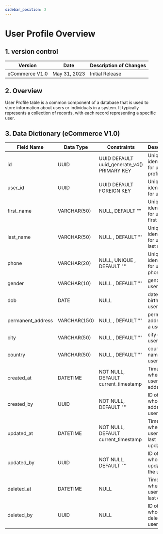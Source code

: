 ```yaml
---
sidebar_position: 2
---
```


# User Profile Overview

## 1. version control

| Version        | Date         | Description of Changes |
| -------------- | ------------ | ---------------------- |
| eCommerce V1.0 | May 31, 2023 | Initial Release        |

## 2. Overview

User Profile table is a common component of a database that is used to store information about users or individuals in a system. It typically represents a collection of records, with each record representing a specific user.

## 3. Data Dictionary (eCommerce V1.0)

| Field Name        | Data Type    | Constraints                                 | Description                              |
| ----------------- | ------------ | ------------------------------------------- | ---------------------------------------- |
| id                | UUID         | UUID DEFAULT uuid_generate_v4() PRIMARY KEY | Unique identifier for user profile       |
| user_id           | UUID         | UUID DEFAULT FOREIGN KEY                    | Unique identifier for user               |
| first_name        | VARCHAR(50)  | NULL, DEFAULT ""                            | Unique identifier for user's first name  |
| last_name         | VARCHAR(50)  | NULL , DEFAULT ""                           | Unique identifier for user's last name   |
| phone             | VARCHAR(20)  | NULL, UNIQUE , DEFAULT ""                   | Unique identifier for user's phone       |
| gender            | VARCHAR(10)  | NULL , DEFAULT ""                           | gender of a user                         |
| dob               | DATE         | NULL                                        | date of birth of a user                  |
| permanent_address | VARCHAR(150) | NULL , DEFAULT ""                           | permanent address of a user              |
| city              | VARCHAR(50)  | NULL , DEFAULT ""                           | city of a user                           |
| country           | VARCHAR(50)  | NULL , DEFAULT ""                           | country name of a user                   |
| created_at        | DATETIME     | NOT NULL, DEFAULT current_timestamp         | Timestamp when the user was added        |
| created_by        | UUID         | NOT NULL, DEFAULT ""                        | ID of admin who has added the user       |
| updated_at        | DATETIME     | NOT NULL, DEFAULT current_timestamp         | Timestamp when the user was last updated |
| updated_by        | UUID         | NOT NULL, DEFAULT ""                        | ID of admin who has updated the user     |
| deleted_at        | DATETIME     | NULL                                        | Timestamp when the user was last deleted |
| deleted_by        | UUID         | NULL                                        | ID of admin who has deleted the user     |
